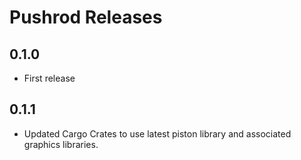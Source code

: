 # Pushrod Releases

## 0.1.0

- First release

## 0.1.1

- Updated Cargo Crates to use latest piston library and associated graphics libraries.

